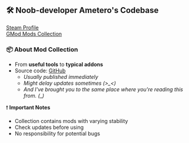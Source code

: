 ## 🛠 Noob-developer Ametero's Codebase  
[Steam Profile](https://steamcommunity.com/id/Ametero/)  
[GMod Mods Collection](https://steamcommunity.com/workshop/filedetails/?id=3441592680)  

### 📦 About Mod Collection
- From **useful tools** to **typical addons**  
- Source code: [GitHub](https://github.com/AmeteriusGMod)  
  - *Usually published immediately*  
  - *Might delay updates sometimes (>_<)*
  - *And I've brought you to the same place where you're reading this from. (*_*)*  

❗ **Important Notes**  
- Collection contains mods with varying stability  
- Check updates before using  
- No responsibility for potential bugs

